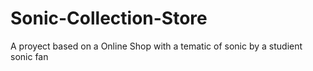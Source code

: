 # Sonic-Collection-Store
 A proyect based on a Online Shop with a tematic of sonic by a studient sonic fan
